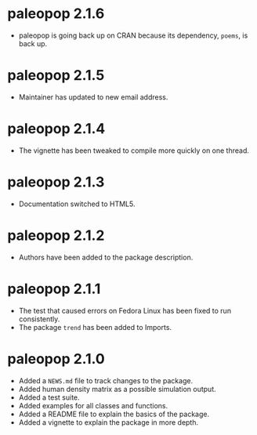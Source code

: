 # paleopop 2.1.6

* paleopop is going back up on CRAN because its dependency, `poems`, is back up.

# paleopop 2.1.5

* Maintainer has updated to new email address.

# paleopop 2.1.4

* The vignette has been tweaked to compile more quickly on one thread.

# paleopop 2.1.3

* Documentation switched to HTML5.

# paleopop 2.1.2

* Authors have been added to the package description.

# paleopop 2.1.1

* The test that caused errors on Fedora Linux has been fixed to run consistently.
* The package `trend` has been added to Imports.

# paleopop 2.1.0

* Added a `NEWS.md` file to track changes to the package.
* Added human density matrix as a possible simulation output.
* Added a test suite.
* Added examples for all classes and functions.
* Added a README file to explain the basics of the package.
* Added a vignette to explain the package in more depth.
